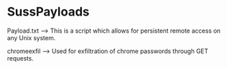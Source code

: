 # SussPayloads
Payload.txt --> This is a script which allows for persistent remote access on any Unix system.

chromeexfil --> Used for exfiltration of chrome passwords through GET requests.

